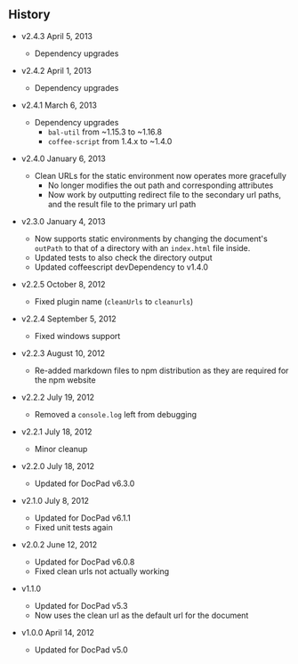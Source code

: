 ## History

- v2.4.3 April 5, 2013
	- Dependency upgrades

- v2.4.2 April 1, 2013
	- Dependency upgrades

- v2.4.1 March 6, 2013
	- Dependency upgrades
		-  `bal-util` from ~1.15.3 to ~1.16.8
		-  `coffee-script` from 1.4.x to ~1.4.0

- v2.4.0 January 6, 2013
	- Clean URLs for the static environment now operates more gracefully
		- No longer modifies the out path and corresponding attributes
		- Now work by outputting redirect file to the secondary url paths, and the result file to the primary url path

- v2.3.0 January 4, 2013
	- Now supports static environments by changing the document's `outPath` to that of a directory with an `index.html` file inside.
	- Updated tests to also check the directory output
	- Updated coffeescript devDependency to v1.4.0

- v2.2.5 October 8, 2012
	- Fixed plugin name (`cleanUrls` to `cleanurls`)

- v2.2.4 September 5, 2012
	- Fixed windows support

- v2.2.3 August 10, 2012
	- Re-added markdown files to npm distribution as they are required for the npm website

- v2.2.2 July 19, 2012
	- Removed a `console.log` left from debugging

- v2.2.1 July 18, 2012
	- Minor cleanup

- v2.2.0 July 18, 2012
	- Updated for DocPad v6.3.0

- v2.1.0 July 8, 2012
	- Updated for DocPad v6.1.1
	- Fixed unit tests again

- v2.0.2 June 12, 2012
	- Updated for DocPad v6.0.8
	- Fixed clean urls not actually working

- v1.1.0
	- Updated for DocPad v5.3
	- Now uses the clean url as the default url for the document

- v1.0.0 April 14, 2012
	- Updated for DocPad v5.0
